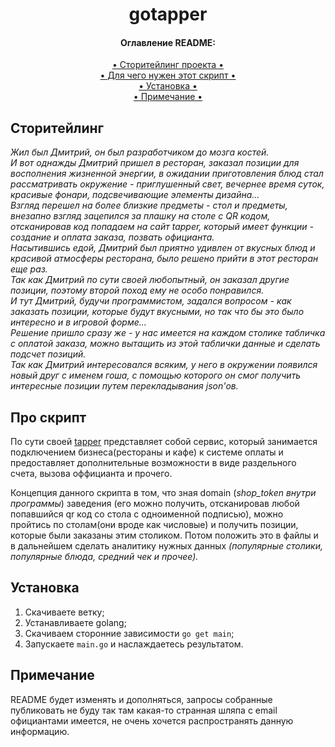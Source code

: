 <h1 align="center">
  gotapper
</h1>


<h4 align="center">Оглавление README:</h4>
<div align="center">
    <a href="#сторитейлинг"> • Сторитейлинг проекта • </a><br>
    <a href="#про-скрипт"> • Для чего нужен этот скрипт • </a><br>
    <a href="#установка"> • Установка • </a><br>
    <a href="#примечание"> • Примечание • </a>
</div>

## Сторитейлинг
<i>
Жил был Дмитрий, он был разработчиком до мозга костей.<br>
И вот однажды Дмитрий пришел в ресторан, заказал позиции для восполнения жизненной энергии, в ожидании приготовления блюд стал рассматривать окружение - приглушенный свет, вечернее время суток, красивые фонари, подсвечивающие элементы дизайна...<br>
Взгляд перешел на более близкие предметы - стол и предметы, внезапно взгляд зацепился за плашку на столе с QR кодом, отсканировав код попадаем на сайт tapper, который имеет функции - создание и оплата заказа, позвать официанта.<br>
Насытившись едой, Дмитрий был приятно удивлен от вкусных блюд и красивой атмосферы ресторана, было решено прийти в этот ресторан еще раз.<br>
Так как Дмитрий по сути своей любопытный, он заказал другие позиции, поэтому второй поход ему не особо понравился.<br>
И тут Дмитрий, будучи программистом, задался вопросом - как заказать позиции, которые будут вкусными, но так что бы это было интересно и в игровой форме...<br>
Решение пришло сразу же - у нас имеется на каждом столике табличка с оплатой заказа, можно вытащить из этой таблички данные и сделать подсчет позиций.<br>
Так как Дмитрий интересовался всяким, у него в окружении появился новый друг с именем гоша, с помощью которого он смог получить интересные позиции путем перекладывания json'ов.
</i>


## Про скрипт
По сути своей <a href="https://tapper.cloud">tapper</a> представляет собой сервис, который занимается подключением бизнеса(рестораны и кафе) к системе оплаты и предоставляет дополнительные возможности в виде раздельного счета, вызова оффицианта и прочего.

Концепция данного скрипта в том, что зная domain (<i>shop_token внутри программы</i>) заведения (его можно получить, отсканировав любой попавшийся qr код со стола с одноименной подписью), можно пройтись по столам(они вроде как числовые) и получить позиции, которые были заказаны этим столиком. Потом положить это в файлы и в дальнейшем сделать аналитику нужных данных <i>(популярные столики, популярные блюда, средний чек и прочее).</i>

## Установка
1. Скачиваете ветку;
2. Устанавливаете golang;
3. Скачиваем сторонние зависимости `go get main`;
4. Запускаете `main.go` и наслаждаетесь результатом.


## Примечание
README будет изменять и дополняться, запросы собранные публиковать не буду так там какая-то странная шляпа с email официантами имеется, не очень хочется распространять данную информацию.